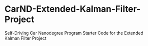 # CarND-Extended-Kalman-Filter-Project
Self-Driving Car Nanodegree Program Starter Code for the Extended Kalman Filter Project
